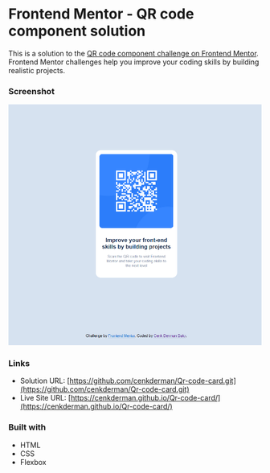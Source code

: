 # Frontend Mentor - QR code component solution

This is a solution to the [QR code component challenge on Frontend Mentor](https://www.frontendmentor.io/challenges/qr-code-component-iux_sIO_H). Frontend Mentor challenges help you improve your coding skills by building realistic projects. 

### Screenshot

![](./images/qrcodecard.PNG)

### Links

- Solution URL: [https://github.com/cenkderman/Qr-code-card.git](https://github.com/cenkderman/Qr-code-card.git)
- Live Site URL: [https://cenkderman.github.io/Qr-code-card/](https://cenkderman.github.io/Qr-code-card/)

### Built with

- HTML
- CSS 
- Flexbox

